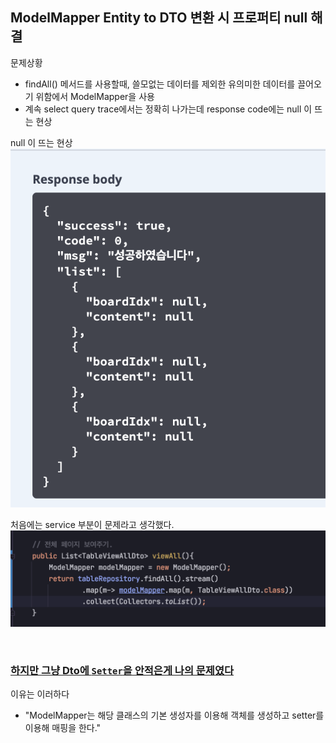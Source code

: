 ## ModelMapper Entity to DTO 변환 시 프로퍼티 null 해결

문제상황
* findAll() 메서드를 사용할때, 쓸모없는 데이터를 제외한 유의미한 데이터를 끌어오기 위함에서 ModelMapper을 사용
* 계속 select query trace에서는 정확히 나가는데 response code에는 null 이 뜨는 현상

null 이 뜨는 현상
<img src="../../img/ModelMapperRes.png">

처음에는 service 부분이 문제라고 생각했다.
<img src="../../img/ModelMapperCode.png">

<br>

### <ins>하지만 그냥 Dto에 ``Setter``을 안적은게 나의 문제였다</ins>

이유는 이러하다
* "ModelMapper는 해당 클래스의 기본 생성자를 이용해 객체를 생성하고 setter를 이용해 매핑을 한다."
